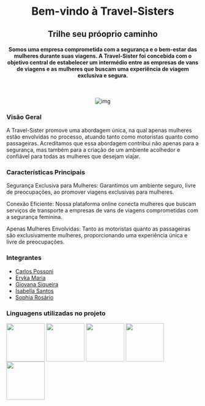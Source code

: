 <h1 align="center">Bem-vindo à Travel-Sisters</h1>
<h2 align="center"> Trilhe seu próoprio caminho </h2>

<h4 align="center">Somos uma empresa comprometida com a segurança e o bem-estar das mulheres durante suas viagens. A Travel-Sister foi concebida com o objetivo central de estabelecer um intermédio entre as empresas de vans de viagens e as mulheres que buscam uma experiência de viagem exclusiva e segura. </h4>

<br>
<div align="center">

![img](src/assets/img/bg-pink.png)

</div>

### Visão Geral

A Travel-Sister promove uma abordagem única, na qual apenas mulheres estão envolvidas no processo, atuando tanto como motoristas quanto como passageiras. Acreditamos que essa abordagem contribui não apenas para a segurança, mas também para a criação de um ambiente acolhedor e confiável para todas as mulheres que desejam viajar.

### Características Principais

Segurança Exclusiva para Mulheres: Garantimos um ambiente seguro, livre de preocupações, ao promover viagens exclusivas para mulheres.

Conexão Eficiente: Nossa plataforma online conecta mulheres que buscam serviços de transporte a empresas de vans de viagens comprometidas com a segurança feminina.

Apenas Mulheres Envolvidas: Tanto as motoristas quanto as passageiras são exclusivamente mulheres, proporcionando uma experiência única e livre de preocupações.

### Integrantes 

- [Carlos Possoni](https://github.com/CarlosPossoni)
- [Eryka Maria](https://github.com/ErykaMML)
- [Giovana Siqueira](https://github.com/giovxna)
- [Isabella Santos](https://github.com/isabellaneves10)
- [Sophia Rosário](https://github.com/sophiaRosario)

### Linguagens utilizadas no projeto
<div style="display: inline_block">
  
<img src="https://cdn.jsdelivr.net/gh/devicons/devicon/icons/css3/css3-original.svg" width="100" height="100" align="center" />
<img src="https://cdn.jsdelivr.net/gh/devicons/devicon/icons/html5/html5-original.svg" width="100" height="100" align="center" />
<img src="https://cdn.jsdelivr.net/gh/devicons/devicon/icons/react/react-original.svg" whidth="100" height="100" align="center" />
<img src="https://cdn.jsdelivr.net/gh/devicons/devicon/icons/java/java-original-wordmark.svg" whidth="100" height="100" align="center" />
<img src="https://cdn.jsdelivr.net/gh/devicons/devicon/icons/spring/spring-original.svg" whidth="100" height="100" align="center" />

</div>
